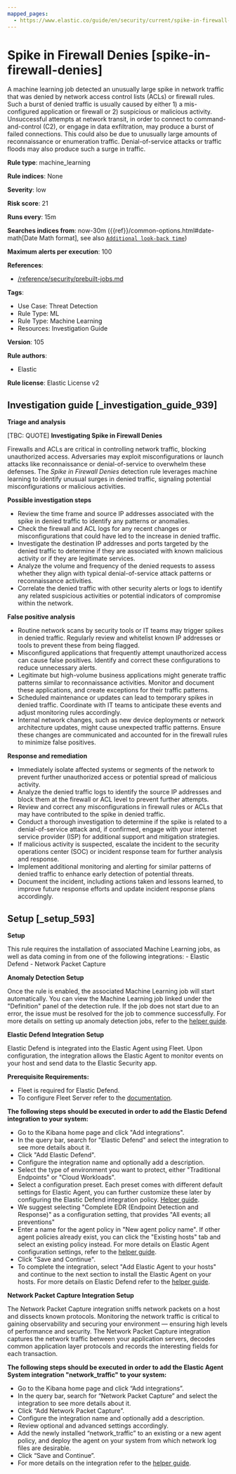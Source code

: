 ```yaml
---
mapped_pages:
  - https://www.elastic.co/guide/en/security/current/spike-in-firewall-denies.html
---
```


# Spike in Firewall Denies [spike-in-firewall-denies]

A machine learning job detected an unusually large spike in network traffic that was denied by network access control lists (ACLs) or firewall rules. Such a burst of denied traffic is usually caused by either 1) a mis-configured application or firewall or 2) suspicious or malicious activity. Unsuccessful attempts at network transit, in order to connect to command-and-control (C2), or engage in data exfiltration, may produce a burst of failed connections. This could also be due to unusually large amounts of reconnaissance or enumeration traffic. Denial-of-service attacks or traffic floods may also produce such a surge in traffic.

**Rule type**: machine_learning

**Rule indices**: None

**Severity**: low

**Risk score**: 21

**Runs every**: 15m

**Searches indices from**: now-30m ({{ref}}/common-options.html#date-math[Date Math format], see also [`Additional look-back time`](docs-content://solutions/security/detect-and-alert/create-detection-rule.md#rule-schedule))

**Maximum alerts per execution**: 100

**References**:

* [/reference/security/prebuilt-jobs.md](/reference/prebuilt-jobs.md)

**Tags**:

* Use Case: Threat Detection
* Rule Type: ML
* Rule Type: Machine Learning
* Resources: Investigation Guide

**Version**: 105

**Rule authors**:

* Elastic

**Rule license**: Elastic License v2

## Investigation guide [_investigation_guide_939]

**Triage and analysis**

[TBC: QUOTE]
**Investigating Spike in Firewall Denies**

Firewalls and ACLs are critical in controlling network traffic, blocking unauthorized access. Adversaries may exploit misconfigurations or launch attacks like reconnaissance or denial-of-service to overwhelm these defenses. The *Spike in Firewall Denies* detection rule leverages machine learning to identify unusual surges in denied traffic, signaling potential misconfigurations or malicious activities.

**Possible investigation steps**

* Review the time frame and source IP addresses associated with the spike in denied traffic to identify any patterns or anomalies.
* Check the firewall and ACL logs for any recent changes or misconfigurations that could have led to the increase in denied traffic.
* Investigate the destination IP addresses and ports targeted by the denied traffic to determine if they are associated with known malicious activity or if they are legitimate services.
* Analyze the volume and frequency of the denied requests to assess whether they align with typical denial-of-service attack patterns or reconnaissance activities.
* Correlate the denied traffic with other security alerts or logs to identify any related suspicious activities or potential indicators of compromise within the network.

**False positive analysis**

* Routine network scans by security tools or IT teams may trigger spikes in denied traffic. Regularly review and whitelist known IP addresses or tools to prevent these from being flagged.
* Misconfigured applications that frequently attempt unauthorized access can cause false positives. Identify and correct these configurations to reduce unnecessary alerts.
* Legitimate but high-volume business applications might generate traffic patterns similar to reconnaissance activities. Monitor and document these applications, and create exceptions for their traffic patterns.
* Scheduled maintenance or updates can lead to temporary spikes in denied traffic. Coordinate with IT teams to anticipate these events and adjust monitoring rules accordingly.
* Internal network changes, such as new device deployments or network architecture updates, might cause unexpected traffic patterns. Ensure these changes are communicated and accounted for in the firewall rules to minimize false positives.

**Response and remediation**

* Immediately isolate affected systems or segments of the network to prevent further unauthorized access or potential spread of malicious activity.
* Analyze the denied traffic logs to identify the source IP addresses and block them at the firewall or ACL level to prevent further attempts.
* Review and correct any misconfigurations in firewall rules or ACLs that may have contributed to the spike in denied traffic.
* Conduct a thorough investigation to determine if the spike is related to a denial-of-service attack and, if confirmed, engage with your internet service provider (ISP) for additional support and mitigation strategies.
* If malicious activity is suspected, escalate the incident to the security operations center (SOC) or incident response team for further analysis and response.
* Implement additional monitoring and alerting for similar patterns of denied traffic to enhance early detection of potential threats.
* Document the incident, including actions taken and lessons learned, to improve future response efforts and update incident response plans accordingly.


## Setup [_setup_593]

**Setup**

This rule requires the installation of associated Machine Learning jobs, as well as data coming in from one of the following integrations: - Elastic Defend - Network Packet Capture

**Anomaly Detection Setup**

Once the rule is enabled, the associated Machine Learning job will start automatically. You can view the Machine Learning job linked under the "Definition" panel of the detection rule. If the job does not start due to an error, the issue must be resolved for the job to commence successfully. For more details on setting up anomaly detection jobs, refer to the [helper guide](docs-content://explore-analyze/machine-learning/anomaly-detection.md).

**Elastic Defend Integration Setup**

Elastic Defend is integrated into the Elastic Agent using Fleet. Upon configuration, the integration allows the Elastic Agent to monitor events on your host and send data to the Elastic Security app.

**Prerequisite Requirements:**

* Fleet is required for Elastic Defend.
* To configure Fleet Server refer to the [documentation](docs-content://reference/ingestion-tools/fleet/fleet-server.md).

**The following steps should be executed in order to add the Elastic Defend integration to your system:**

* Go to the Kibana home page and click "Add integrations".
* In the query bar, search for "Elastic Defend" and select the integration to see more details about it.
* Click "Add Elastic Defend".
* Configure the integration name and optionally add a description.
* Select the type of environment you want to protect, either "Traditional Endpoints" or "Cloud Workloads".
* Select a configuration preset. Each preset comes with different default settings for Elastic Agent, you can further customize these later by configuring the Elastic Defend integration policy. [Helper guide](docs-content://solutions/security/configure-elastic-defend/configure-an-integration-policy-for-elastic-defend.md).
* We suggest selecting "Complete EDR (Endpoint Detection and Response)" as a configuration setting, that provides "All events; all preventions"
* Enter a name for the agent policy in "New agent policy name". If other agent policies already exist, you can click the "Existing hosts" tab and select an existing policy instead. For more details on Elastic Agent configuration settings, refer to the [helper guide](docs-content://reference/ingestion-tools/fleet/agent-policy.md).
* Click "Save and Continue".
* To complete the integration, select "Add Elastic Agent to your hosts" and continue to the next section to install the Elastic Agent on your hosts. For more details on Elastic Defend refer to the [helper guide](docs-content://solutions/security/configure-elastic-defend/install-elastic-defend.md).

**Network Packet Capture Integration Setup**

The Network Packet Capture integration sniffs network packets on a host and dissects known protocols. Monitoring the network traffic is critical to gaining observability and securing your environment — ensuring high levels of performance and security. The Network Packet Capture integration captures the network traffic between your application servers, decodes common application layer protocols and records the interesting fields for each transaction.

**The following steps should be executed in order to add the Elastic Agent System integration "network_traffic" to your system:**

* Go to the Kibana home page and click “Add integrations”.
* In the query bar, search for “Network Packet Capture” and select the integration to see more details about it.
* Click “Add Network Packet Capture”.
* Configure the integration name and optionally add a description.
* Review optional and advanced settings accordingly.
* Add the newly installed “network_traffic” to an existing or a new agent policy, and deploy the agent on your system from which network log files are desirable.
* Click “Save and Continue”.
* For more details on the integration refer to the [helper guide](https://docs.elastic.co/integrations/network_traffic).


